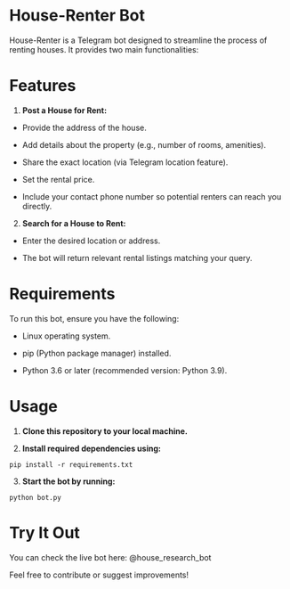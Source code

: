 # House-Renter Bot

House-Renter is a Telegram bot designed to streamline the process of renting houses. It provides two main functionalities:

# Features

1. **Post a House for Rent:**

 * Provide the address of the house.
  
 * Add details about the property (e.g., number of rooms, amenities).
  
 * Share the exact location (via Telegram location feature).
  
 * Set the rental price.
  
 * Include your contact phone number so potential renters can reach you directly.

2. **Search for a House to Rent:**

 * Enter the desired location or address.
  
 * The bot will return relevant rental listings matching your query.

# Requirements

To run this bot, ensure you have the following:

 * Linux operating system.
  
 * pip (Python package manager) installed.
  
 * Python 3.6 or later (recommended version: Python 3.9).

# Usage

1. **Clone this repository to your local machine.**

2. **Install required dependencies using:**

```pip install -r requirements.txt```

3. **Start the bot by running:**

```python bot.py```

# Try It Out

You can check the live bot here: @house_research_bot

Feel free to contribute or suggest improvements!

